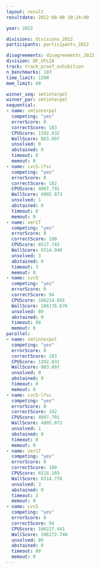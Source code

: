 ```yaml
---
layout: result
resultdate: 2022-08-08 10:24:40

year: 2022

divisions: divisions_2022
participants: participants_2022

disagreements: disagreements_2022
division: QF_UFLIA
track: track_proof_exhibition
n_benchmarks: 183
time_limit: 1200
mem_limit: 60

winner_seq: smtinterpol
winner_par: smtinterpol
sequential:
- name: smtinterpol
  competing: "yes"
  errorScore: 0
  correctScore: 183
  CPUScore: 1392.832
  WallScore: 803.097
  unsolved: 0
  abstained: 0
  timeout: 0
  memout: 0
- name: cvc5-lfsc
  competing: "yes"
  errorScore: 0
  correctScore: 182
  CPUScore: 4007.791
  WallScore: 4005.873
  unsolved: 1
  abstained: 0
  timeout: 0
  memout: 0
- name: veriT
  competing: "yes"
  errorScore: 0
  correctScore: 180
  CPUScore: 6517.743
  WallScore: 6514.948
  unsolved: 3
  abstained: 0
  timeout: 3
  memout: 0
- name: cvc5
  competing: "yes"
  errorScore: 0
  correctScore: 94
  CPUScore: 106214.691
  WallScore: 106176.676
  unsolved: 89
  abstained: 0
  timeout: 88
  memout: 0
parallel:
- name: smtinterpol
  competing: "yes"
  errorScore: 0
  correctScore: 183
  CPUScore: 1392.832
  WallScore: 803.097
  unsolved: 0
  abstained: 0
  timeout: 0
  memout: 0
- name: cvc5-lfsc
  competing: "yes"
  errorScore: 0
  correctScore: 182
  CPUScore: 4007.791
  WallScore: 4005.873
  unsolved: 1
  abstained: 0
  timeout: 0
  memout: 0
- name: veriT
  competing: "yes"
  errorScore: 0
  correctScore: 180
  CPUScore: 6518.103
  WallScore: 6514.778
  unsolved: 3
  abstained: 0
  timeout: 3
  memout: 0
- name: cvc5
  competing: "yes"
  errorScore: 0
  correctScore: 94
  CPUScore: 106227.441
  WallScore: 106172.746
  unsolved: 89
  abstained: 0
  timeout: 88
  memout: 0
---
```

